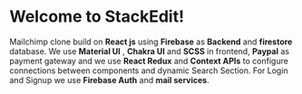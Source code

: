 # Welcome to StackEdit!

Mailchimp clone build on **React js** using **Firebase** as **Backend** and **firestore** database.
We use **Material UI** , **Chakra UI** and **SCSS** in frontend, **Paypal** as payment gateway and we use **React Redux** and **Context APIs** to configure connections between components and dynamic Search Section. For Login and Signup we use **Firebase Auth** and **mail services**.
